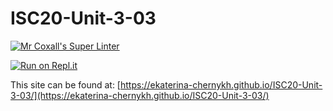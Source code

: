 # ISC20-Unit-3-03

[![Mr Coxall's Super Linter](https://github.com/ekaterina-chernykh/ISC20-Unit-3-03/workflows/Mr%20Coxall's%20Super%20Linter/badge.svg)](https://github.com/ekaterina-chernykh/ISC20-Unit-3-03/actions)

[![Run on Repl.it](https://repl.it/badge/github/ekaterina-chernykh/ISC20-Unit-3-03)](https://repl.it/github/ekaterina-chernykh/ISC20-Unit-3-03)

This site can be found at: [https://ekaterina-chernykh.github.io/ISC20-Unit-3-03/](https://ekaterina-chernykh.github.io/ISC20-Unit-3-03/)
